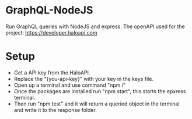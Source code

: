 # GraphQL-NodeJS
Run GraphQL queries with NodeJS and express. The openAPI used for the project: https://developer.haloapi.com

# Setup
- Get a API key from the HaloAPI.
- Replace the "{you-api-key}" with your key in the keys file.
- Open up a terminal and use command "npm i"
- Once the packages are installed run "npm start", this starts the epxress terminal.
- Then run "npm test" and it will return a queried object in the terminal and write it to the response folder.